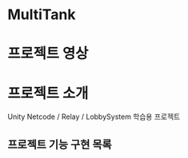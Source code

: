 # MultiTank
 
# 프로젝트 영상



# 프로젝트 소개
Unity Netcode / Relay / LobbySystem  학습용 프로젝트










## 프로젝트 기능 구현 목록

